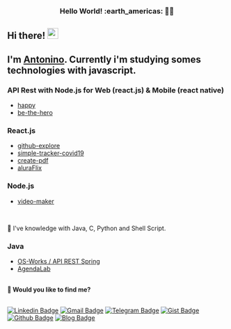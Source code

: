 <h3 align='center'>Hello World! :earth_americas: 👨‍💻  </h3>

<!--
**apfjunior/apfjunior** is a ✨ _special_ ✨ repository because its `README.md` (this file) appears on your GitHub profile.

Here are some ideas to get you started:

- 🌱 I’m currently learning ...
- 🔭 I’m currently working on 
- 👯 I’m looking to collaborate on ...
- 🤔 I’m looking for help with ...
- 💬 Ask me about ...
- 📫 How to reach me: ..
- ⚡ Fun fact: ...
- 😄 Pronouns: ...
⚡ Fun fact: ...
-->

## Hi there! <a href="https://www.gautamkrishnar.com/"><img src="https://media.giphy.com/media/hvRJCLFzcasrR4ia7z/giphy.gif" width="25px"></a>

## I'm [Antonino](https://apfjunior.github.io). Currently i'm studying somes technologies with javascript.


### API Rest with Node.js for Web (react.js) & Mobile (react native)  
- [happy](https://github.com/apfjunior/happy)
- [be-the-hero](https://github.com/apfjunior/be-the-hero)

### React.js
- [github-explore](https://github.com/apfjunior/github-explorer)
- [simple-tracker-covid19](https://github.com/apfjunior/simple-tracker-covid19)
- [create-pdf](https://github.com/apfjunior/create-pdf)
- [aluraFlix](https://github.com/apfjunior/aluraflix)

### Node.js
- [video-maker](https://github.com/apfjunior/video-maker)

<br />

🌱 I've knowledge with Java, C, Python and Shell Script.

### Java

- [OS-Works / API REST Spring](https://github.com/apfjunior/os-works)
- [AgendaLab](https://github.com/apfjunior/AgendaLab)

<br />

<dt><strong>💬 Would you like to find me?</strong></dt>

<br />

<!--
<p align='center'>
  <a href="#"><img src="https://badges.pufler.dev/visits/apfjunior/apfjunior"></a>
</p>
-->

[![Linkedin Badge](https://img.shields.io/badge/-LinkedIn-blue?style=flat-square&logo=Linkedin&logoColor=white&link=https://https://www.linkedin.com/in/antoninopraxedes)](https://www.linkedin.com/in/antoninopraxedes)
[![Gmail Badge](https://img.shields.io/badge/-Gmail-c14438?style=flat-square&logo=Gmail&logoColor=white&link=mailto:antonino.praxedes@gmail.com)](mailto:antonino.praxedes@gmail.com)
[![Telegram Badge](https://img.shields.io/badge/-Telegram-0E8ED4?style=flat-square&logo=Telegram&logoColor=white&link=mailto:antonino.praxedes@gmail.com)](https://t.me/antoninopraxedes)
[![Gist Badge](https://img.shields.io/badge/-Gist-555859?style=flat-square&logo=Github&logoColor=white&link=https://gist.github.com/apfjunior)](https://gist.github.com/apfjunior)
[![Github Badge](https://img.shields.io/badge/-Github-000?style=flat-square&logo=Github&logoColor=white&link=https://github.com/apfjunior)](https://github.com/apfjunior)
[![Blog Badge](https://img.shields.io/badge/Blog-antoninopraxedes-black)](https://antoninopraxedes.wordpress.com)
